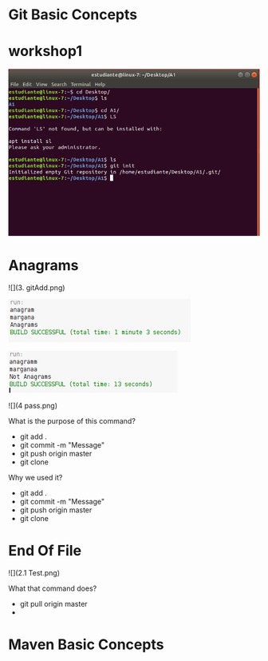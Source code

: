 # Git Basic Concepts



# workshop1
![](1.gitInit.png)

# Anagrams
![](3. gitAdd.png)

![](test1.png)

![](test2.png)

![](4 pass.png)

What is the purpose of this command?
- git add .
- git commit -m "Message"
- git push origin master
- git clone <repository>

Why we used it?
- git add .
- git commit -m "Message"
- git push origin master
- git clone <repository>

# End Of File

![](2.1 Test.png)

What that command does?
- git pull origin master
- 





# Maven Basic Concepts

